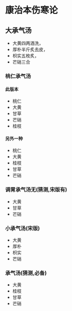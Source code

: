 # 康治本伤寒论

## 大承气汤
- 大黄四两酒洗，
- 厚朴半斤炙去皮，
- 枳实五枚炙，
- 芒硝三合

### 桃仁承气汤
#### 此版本
- 桃仁
- 大黄
- 甘草
- 芒硝
- 桂枝
#### 另外一种
- 桃仁
- 大黄
- 桂枝
- 甘草
- 芒硝

### 调胃承气汤无(猜测,宋版有)
- 大黄
- 甘草
- 芒硝

### 小承气汤(宋版)
- 大黄
- 厚朴
- 枳实
- 芒硝

### 承气汤(猜测,必备)
- 大黄
- 桂枝
- 甘草
- 芒硝





